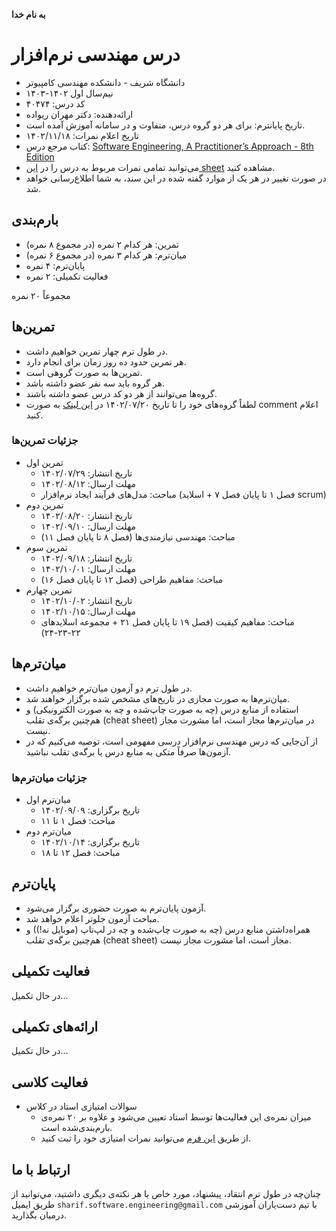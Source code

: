 **به نام خدا**
# درس مهندسی نرم‌افزار
- دانشگاه شریف - دانشکده مهندسی کامپیوتر
- نیم‌سال اول ۱۴۰۲-۱۴۰۳
- کد درس: ۴۰۴۷۴
- ارائه‌دهنده: دکتر مهران ریواده
- تاریخ پایانترم: برای هر دو گروه درس، متفاوت و در سامانه آموزش آمده است.
- تاریخ اعلام نمرات: ۱۴۰۲/۱۱/۱۸
- کتاب مرجع درس: [Software Engineering, A Practitioner’s Approach - 8th Edition](https://github.com/ssc-public/Software-Engineering/blob/main/books/Software%20Engineering%2C%20A%20Practitioner%E2%80%99s%20Approach%20-%208th%20Edition.pdf)
- می‌توانید تمامی نمرات مربوط به درس را در [این sheet](https://docs.google.com/spreadsheets/d/18j2WKA7byu80TszFXd_2Nd0kCW9fR7PJ-jhjlBNmT4M/edit#gid=1677209617) مشاهده کنید.
- در صورت تغییر در هر یک از موارد گفته شده در این سند، به شما اطلاع‌رسانی خواهد شد.

## بارم‌بندی
- تمرین: هر کدام ۲ نمره (در مجموع ۸ نمره)
- میان‌ترم: هر کدام ۳ نمره (در مجموع ۶ نمره)
- پایان‌ترم: ۴ نمره
- فعالیت تکمیلی: ۲ نمره

مجموعاً ۲۰ نمره

## تمرین‌ها
- در طول ترم چهار تمرین خواهیم داشت.
- هر تمرین حدود ده روز زمان برای انجام دارد.
- تمرین‌ها به صورت گروهی است.
- هر گروه باید سه نفر عضو داشته باشد.
- گروه‌ها می‌توانند از هر دو کد درس عضو داشته باشند.
- لطفاً گروه‌های خود را تا تاریخ ۱۴۰۲/۰۷/۲۰ در [این لینک](https://docs.google.com/spreadsheets/d/18j2WKA7byu80TszFXd_2Nd0kCW9fR7PJ-jhjlBNmT4M/edit#gid=1800692910) به صورت comment اعلام کنید.

### جزئیات تمرین‌ها
- تمرین اول
  - تاریخ انتشار: ۱۴۰۲/۰۷/۲۹
  - مهلت ارسال: ۱۴۰۲/۰۸/۱۲
  - مباحث: مدل‌های فرآیند ایجاد نرم‌افزار (فصل ۱ تا پایان فصل ۷ + اسلاید scrum)
- تمرین دوم
  - تاریخ انتشار: ۱۴۰۲/۰۸/۲۰
  - مهلت ارسال: ۱۴۰۲/۰۹/۱۰
  - مباحث: مهندسی نیازمندی‌ها (فصل ۸ تا پایان فصل ۱۱)
- تمرین سوم
  - تاریخ انتشار: ۱۴۰۲/۰۹/۱۸
  - مهلت ارسال: ۱۴۰۲/۱۰/۰۱
  - مباحث: مفاهیم طراحی (فصل ۱۲ تا پایان فصل ۱۶)
- تمرین چهارم
  - تاریخ انتشار: ۱۴۰۲/۱۰/۰۲
  - مهلت ارسال: ۱۴۰۲/۱۰/۱۵
  - مباحث: مفاهیم کیفیت (فصل ۱۹ تا پایان فصل ۲۱ + مجموعه اسلایدهای ۲۲-۲۳-۲۴)  

## میان‌ترم‌ها

- در طول ترم دو آزمون میان‌ترم خواهیم داشت.
- میان‌ترم‌ها به صورت مجازی در تاریخ‌های مشخص شده برگزار خواهند شد.
- استفاده از منابع درس (چه به صورت چاپ‌شده و چه به صورت الکترونیکی) و هم‌چنین برگه‌ی تقلب (cheat sheet) در میان‌ترم‌‌ها مجاز است، اما مشورت مجاز نیست.
- از آن‌جایی که درس مهندسی نرم‌افزار درسی مفهومی است، توصیه می‌کنیم که در آزمون‌ها صرفاً متکی به منابع درس یا برگه‌ی تقلب نباشید.

### جزئیات میان‌ترم‌ها
- میان‌ترم اول
  - تاریخ برگزاری: ۱۴۰۲/۰۹/۰۹
  - مباحث: فصل ۱ تا ۱۱
- میان‌ترم دوم
  - تاریخ برگزاری: ۱۴۰۲/۱۰/۱۴
  - مباحث: فصل ۱۲ تا ۱۸
  
## پایان‌ترم
- آزمون پایان‌ترم به صورت حضوری برگزار می‌شود.
- مباحث آزمون جلوتر اعلام خواهد شد.
- همراه‌داشتن منابع درس (چه به صورت چاپ‌شده و چه در لپ‌تاپ (موبایل نه!)) و هم‌چنین برگه‌ی تقلب (cheat sheet) مجاز است، اما مشورت مجاز نیست.

## فعالیت تکمیلی
در حال تکمیل...

## ارائه‌های تکمیلی
در حال تکمیل...

## فعالیت کلاسی
- سوالات امتیازی استاد در کلاس
  - میزان نمره‌ی این فعالیت‌ها توسط استاد تعیین می‌شود و علاوه بر ۲۰ نمره‌ی بارم‌بندی‌شده است.
  - از طریق [این فرم](https://docs.google.com/forms/d/e/1FAIpQLScvYdf6u6oXqfPeDA1zewrn6ADXC0tDQKh0qKCc7OIEtISErA/viewform?usp=sf_link) می‌توانید نمرات امتیازی خود را ثبت کنید.

## ارتباط با ما
چنان‌چه در طول ترم انتقاد، پیشنهاد، مورد خاص یا هر نکته‌ی دیگری داشتید، مي‌توانید از طریق ایمیل `sharif.software.engineering@gmail.com` با تیم دست‌یاران آموزشی درمیان بگذارید.

